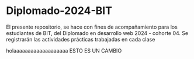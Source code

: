 # Diplomado-2024-BIT
El presente repositorio, se hace con fines de acompañamiento para los estudiantes de BIT, del Diplomado en desarrollo web 2024 - cohorte 04. Se registrarán las actividades prácticas trabajadas en cada clase




holaaaaaaaaaaaaaaaaaaa ESTO ES UN CAMBIO